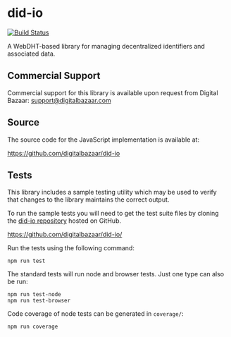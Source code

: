 did-io
=================

[![Build Status](https://travis-ci.org/digitalbazaar/did-io.png?branch=master)](https://travis-ci.org/digitalbazaar/did-io)

A WebDHT-based library for managing decentralized identifiers and
associated data.

Commercial Support
------------------

Commercial support for this library is available upon request from
Digital Bazaar: support@digitalbazaar.com

Source
------

The source code for the JavaScript implementation is available at:

https://github.com/digitalbazaar/did-io

Tests
-----

This library includes a sample testing utility which may be used to verify
that changes to the library maintains the correct output.

To run the sample tests you will need to get the test suite files by cloning
the [did-io repository][did-io] hosted on GitHub.

https://github.com/digitalbazaar/did-io/

Run the tests using the following command:

    npm run test

The standard tests will run node and browser tests. Just one type can also
be run:

    npm run test-node
    npm run test-browser

Code coverage of node tests can be generated in `coverage/`:

    npm run coverage

[did-io]: https://github.com/digitalbazaar/did-io/
